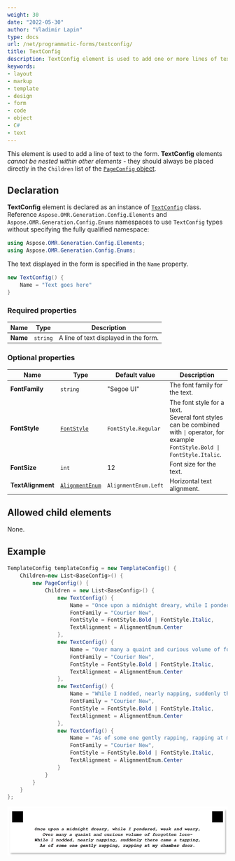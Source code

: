 ```yaml
---
weight: 30
date: "2022-05-30"
author: "Vladimir Lapin"
type: docs
url: /net/programmatic-forms/textconfig/
title: TextConfig
description: TextConfig element is used to add one or more lines of text to the form.
keywords:
- layout
- markup
- template
- design
- form
- code
- object
- C#
- text
---
```


This element is used to add a line of text to the form. **TextConfig** elements _cannot be nested within other elements_ - they should always be placed directly in the `Children` list of the [`PageConfig` object](/omr/net/programmatic-forms/pageconfig/).

## Declaration

**TextConfig** element is declared as an instance of [`TextConfig`](https://reference.aspose.com/omr/net/aspose.omr.generation.config.elements/textconfig/) class. Reference `Aspose.OMR.Generation.Config.Elements` and `Aspose.OMR.Generation.Config.Enums` namespaces to use `TextConfig` types without specifying the fully qualified namespace:

```csharp
using Aspose.OMR.Generation.Config.Elements;
using Aspose.OMR.Generation.Config.Enums;
```

The text displayed in the form is specified in the `Name` property.

```csharp
new TextConfig() {
	Name = "Text goes here"
}
```

### Required properties

Name | Type | Description
---- | ---- | -----------
**Name** | `string` | A line of text displayed in the form.

### Optional properties

Name | Type | Default value | Description
---- | ---- | ------------- | -----------
**FontFamily** | `string` | "Segoe UI" | The font family for the text.
**FontStyle** | [`FontStyle`](https://reference.aspose.com/omr/net/aspose.omr.generation/fontstyle/) | `FontStyle.Regular` | The font style for a text.<br />Several font styles can be combined with `\|` operator, for example `FontStyle.Bold \| FontStyle.Italic`.
**FontSize** | `int` | 12 | Font size for the text.
**TextAlignment** | [`AlignmentEnum`](https://reference.aspose.com/omr/net/aspose.omr.generation.config.enums/alignmentenum/) | `AlignmentEnum.Left` | Horizontal text alignment.

## Allowed child elements

None.

## **Example**

```csharp
TemplateConfig templateConfig = new TemplateConfig() {
	Children=new List<BaseConfig>() {
		new PageConfig() {
			Children = new List<BaseConfig>() {
				new TextConfig() {
					Name = "Once upon a midnight dreary, while I pondered, weak and weary,",
					FontFamily = "Courier New",
					FontStyle = FontStyle.Bold | FontStyle.Italic,
					TextAlignment = AlignmentEnum.Center
				},
				new TextConfig() {
					Name = "Over many a quaint and curious volume of forgotten lore-",
					FontFamily = "Courier New",
					FontStyle = FontStyle.Bold | FontStyle.Italic,
					TextAlignment = AlignmentEnum.Center
				},
				new TextConfig() {
					Name = "While I nodded, nearly napping, suddenly there came a tapping,",
					FontFamily = "Courier New",
					FontStyle = FontStyle.Bold | FontStyle.Italic,
					TextAlignment = AlignmentEnum.Center
				},
				new TextConfig() {
					Name = "As of some one gently rapping, rapping at my chamber door.",
					FontFamily = "Courier New",
					FontStyle = FontStyle.Bold | FontStyle.Italic,
					TextAlignment = AlignmentEnum.Center
				}
			}
		}
	}
};
```

![Text](text.png)
